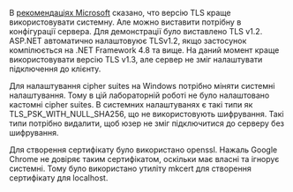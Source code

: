 В [рекомендаціях Microsoft](https://docs.microsoft.com/en-us/dotnet/framework/network-programming/tls) сказано, что версію TLS краще використовувати системну.
Але можно виставити потрібну в конфігурації сервера. Для демонстрації було виставлено TLS v1.2.
ASP.NET автоматично налаштовуює TLSv1.2, якщо застосунок компілюється на .NET Framework 4.8 та вище.
На даний момент краще використовувати версію TLS v1.3, але сервер не зміг налаштувати підключення до клієнту.

Для налаштування cipher suites на Windows потрібно міняти системні налаштування.
Тому в цій лабораторній роботі не було налаштовано кастомні cipher suites.
В системних налаштуванях є такі типи як TLS_PSK_WITH_NULL_SHA256, що не використовують шифрування.
Такі типи потрібно видалити, щоб юзер не зміг підключитися до серверу без шифрування.

Для створення сертифікату було використано openssl.
Нажаль Google Chrome не довіряє таким сертифікатом, оскільки має власні та ігнорує системні.
Тому було використано утиліту mkcert для створення сертифікату для localhost.
